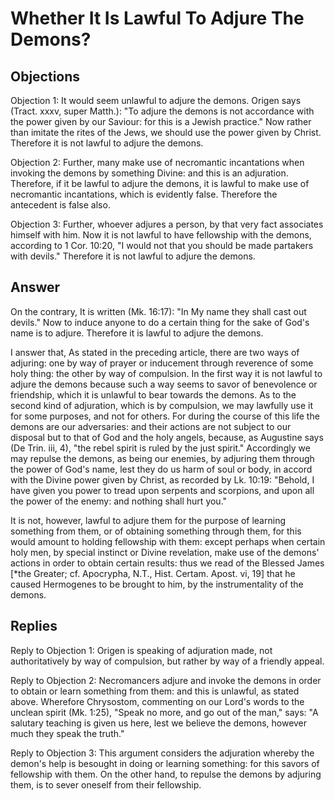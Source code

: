 # Whether It Is Lawful To Adjure The Demons?

## Objections

Objection 1: It would seem unlawful to adjure the demons. Origen says (Tract. xxxv, super Matth.): "To adjure the demons is not accordance with the power given by our Saviour: for this is a Jewish practice." Now rather than imitate the rites of the Jews, we should use the power given by Christ. Therefore it is not lawful to adjure the demons.

Objection 2: Further, many make use of necromantic incantations when invoking the demons by something Divine: and this is an adjuration. Therefore, if it be lawful to adjure the demons, it is lawful to make use of necromantic incantations, which is evidently false. Therefore the antecedent is false also.

Objection 3: Further, whoever adjures a person, by that very fact associates himself with him. Now it is not lawful to have fellowship with the demons, according to 1 Cor. 10:20, "I would not that you should be made partakers with devils." Therefore it is not lawful to adjure the demons.

## Answer

On the contrary, It is written (Mk. 16:17): "In My name they shall cast out devils." Now to induce anyone to do a certain thing for the sake of God's name is to adjure. Therefore it is lawful to adjure the demons.

I answer that, As stated in the preceding article, there are two ways of adjuring: one by way of prayer or inducement through reverence of some holy thing: the other by way of compulsion. In the first way it is not lawful to adjure the demons because such a way seems to savor of benevolence or friendship, which it is unlawful to bear towards the demons. As to the second kind of adjuration, which is by compulsion, we may lawfully use it for some purposes, and not for others. For during the course of this life the demons are our adversaries: and their actions are not subject to our disposal but to that of God and the holy angels, because, as Augustine says (De Trin. iii, 4), "the rebel spirit is ruled by the just spirit." Accordingly we may repulse the demons, as being our enemies, by adjuring them through the power of God's name, lest they do us harm of soul or body, in accord with the Divine power given by Christ, as recorded by Lk. 10:19: "Behold, I have given you power to tread upon serpents and scorpions, and upon all the power of the enemy: and nothing shall hurt you."

It is not, however, lawful to adjure them for the purpose of learning something from them, or of obtaining something through them, for this would amount to holding fellowship with them: except perhaps when certain holy men, by special instinct or Divine revelation, make use of the demons' actions in order to obtain certain results: thus we read of the Blessed James [*the Greater; cf. Apocrypha, N.T., Hist. Certam. Apost. vi, 19] that he caused Hermogenes to be brought to him, by the instrumentality of the demons.

## Replies

Reply to Objection 1: Origen is speaking of adjuration made, not authoritatively by way of compulsion, but rather by way of a friendly appeal.

Reply to Objection 2: Necromancers adjure and invoke the demons in order to obtain or learn something from them: and this is unlawful, as stated above. Wherefore Chrysostom, commenting on our Lord's words to the unclean spirit (Mk. 1:25), "Speak no more, and go out of the man," says: "A salutary teaching is given us here, lest we believe the demons, however much they speak the truth."

Reply to Objection 3: This argument considers the adjuration whereby the demon's help is besought in doing or learning something: for this savors of fellowship with them. On the other hand, to repulse the demons by adjuring them, is to sever oneself from their fellowship.
